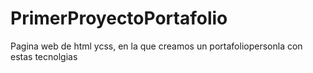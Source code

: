# PrimerProyectoPortafolio
Pagina web de html ycss, en la que creamos un portafoliopersonla con estas tecnolgias
